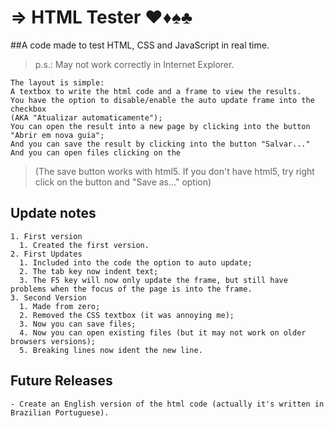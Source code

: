 # ⇒ HTML Tester ♥♦♠♣
##A code made to test HTML, CSS and JavaScript in real time.
>p.s.: May not work correctly in Internet Explorer.
```
The layout is simple:
A textbox to write the html code and a frame to view the results.
You have the option to disable/enable the auto update frame into the checkbox
(AKA "Atualizar automaticamente");
You can open the result into a new page by clicking into the button "Abrir em nova guia";
And you can save the result by clicking into the button "Salvar..."
And you can open files clicking on the
```
>(The save button works with html5. If you don't have html5, try right click on the button and "Save as..." option)

## Update notes
```
1. First version
  1. Created the first version.
2. First Updates
  1. Included into the code the option to auto update;
  2. The tab key now indent text;
  3. The F5 key will now only update the frame, but still have problems when the focus of the page is into the frame.
3. Second Version
  1. Made from zero;
  2. Removed the CSS textbox (it was annoying me);
  3. Now you can save files;
  4. Now you can open existing files (but it may not work on older browsers versions);
  5. Breaking lines now ident the new line.
```

## Future Releases
```
- Create an English version of the html code (actually it's written in Brazilian Portuguese).
```
